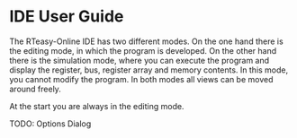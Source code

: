 # IDE User Guide

The RTeasy-Online IDE has two different modes. On the one hand there is the editing mode, in which the program is developed. On the other hand there is the simulation mode, where you can execute the program and display the register, bus, register array and memory contents. In this mode, you cannot modify the program. In both modes all views can be moved around freely.

At the start you are always in the editing mode.

TODO: Options Dialog
